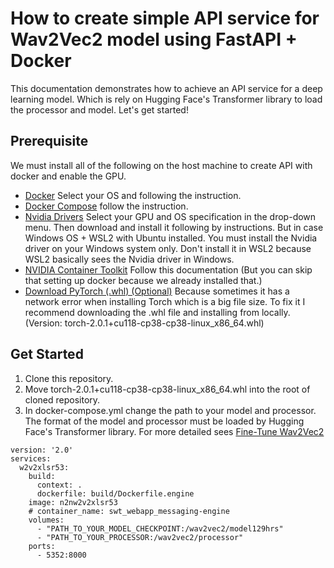 # How to create simple API service for Wav2Vec2 model using FastAPI + Docker
This documentation demonstrates how to achieve an API service for a deep learning model. Which is rely on Hugging Face's Transformer library to load the processor and model. Let's get started!

## Prerequisite
We must install all of the following on the host machine to create API with docker and enable the GPU.
* [Docker](https://docs.docker.com/engine/install/) Select your OS and following the instruction.
* [Docker Compose](https://docs.docker.com/compose/install/) follow the instruction.
* [Nvidia Drivers](https://www.nvidia.com/download/index.aspx) Select your GPU and OS specification in the drop-down menu. Then download and install it following by instructions. But in case Windows OS + WSL2 with Ubuntu installed. You must install the Nvidia driver on your Windows system only. Don't install it in WSL2 because WSL2 basically sees the Nvidia driver in Windows.
* [NVIDIA Container Toolkit](https://docs.nvidia.com/datacenter/cloud-native/container-toolkit/latest/install-guide.html#docker) Follow this documentation (But you can skip that setting up docker because we already installed that.)
* [Download PyTorch (.whl) (Optional)](https://download.pytorch.org/whl/torch/) Because sometimes it has a network error when installing Torch which is a big file size. To fix it I recommend downloading the .whl file and installing from locally. (Version: torch-2.0.1+cu118-cp38-cp38-linux_x86_64.whl)

## Get Started
1. Clone this repository.
2. Move torch-2.0.1+cu118-cp38-cp38-linux_x86_64.whl into the root of cloned repository.
3. In docker-compose.yml change the path to your model and processor. The format of the model and processor must be loaded by Hugging Face's Transformer library. For more detailed sees [Fine-Tune Wav2Vec2](https://huggingface.co/blog/fine-tune-wav2vec2-english)
```console
version: '2.0'
services:
  w2v2xlsr53:
    build:
      context: .
      dockerfile: build/Dockerfile.engine
    image: n2nw2v2xlsr53
    # container_name: swt_webapp_messaging-engine
    volumes:
      - "PATH_TO_YOUR_MODEL_CHECKPOINT:/wav2vec2/model129hrs"
      - "PATH_TO_YOUR_PROCESSOR:/wav2vec2/processor"
    ports:
      - 5352:8000
```
